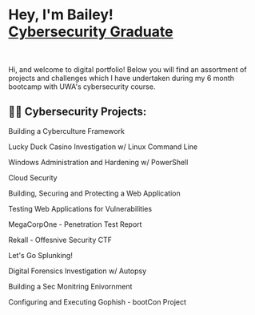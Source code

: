 <h1>Hey, I'm Bailey! <br/><a href="https://www.linkedin.com/in/bailey-curtis-686802165/">Cybersecurity Graduate</a></h1>

<br>
<p> Hi, and welcome to digital portfolio! Below you will find an assortment of projects and challenges which I have undertaken during my 6 month bootcamp with UWA's cybersecurity course. </p>

<h2>👨‍💻 Cybersecurity Projects:</h2>

<p> Building a Cyberculture Framework </p>
<p> Lucky Duck Casino Investigation w/ Linux Command Line </p>
<p> Windows Administration and Hardening w/ PowerShell </p>
<p> Cloud Security </p>
<p> Building, Securing and Protecting a Web Application </p>
<p> Testing Web Applications for Vulnerabilities </p>
<p> MegaCorpOne - Penetration Test Report </p>
<p> Rekall - Offesnive Security CTF </p>
<p> Let's Go Splunking! </p> 
<p> Digital Forensics Investigation w/ Autopsy </p>
<p> Building a Sec Monitring Enivornment </p>
<p> Configuring and Executing Gophish - bootCon Project </h2>

<!--

Here are some ideas to get you started:

- 🔭 I’m currently working on ...
- 🌱 I’m currently learning ...
- 👯 I’m looking to collaborate on ...
- 🤔 I’m looking for help with ...
- 💬 Ask me about ...
- 📫 How to reach me: ...
- 😄 Pronouns: ...
- ⚡ Fun fact: ...
-->
